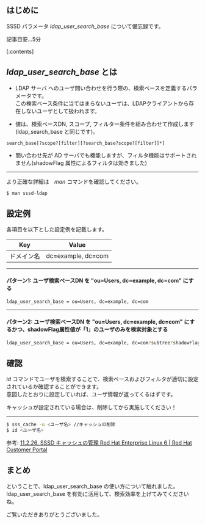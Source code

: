 ## はじめに

SSSD パラメータ *ldap_user_search_base* について備忘録です。

記事目安...5分

[:contents]

## *ldap_user_search_base* とは

* LDAP サーバ へのユーザ問い合わせを行う際の、検索ベースを定義するパラメータです。  
この検索ベース条件に当てはまらないユーザは、LDAPクライアントから存在しないユーザとして扱われます。

* 値は、検索ベースDN, スコープ, フィルター条件を組み合わせて作成します(ldap_search_base と同じです)。

```
search_base[?scope?[filter][?search_base?scope?[filter]]*]
```

* 問い合わせ先が AD サーバでも機能しますが、フィルタ機能はサポートされません(shadowFlag 属性によるフィルタは効きました)


---

より正確な詳細は　*man* コマンドを確認してください。

```bash
$ man sssd-ldap
```

## 設定例

各項目を以下とした設定例を記載します。

|Key|Value|
|---|---|
|ドメイン名|dc=example, dc=com|

---

#### パターン1: ユーザ検索ベースDN を "ou=Users, dc=example, dc=com" にする
```bash
ldap_user_search_base = ou=Users, dc=example, dc=com
```

---

#### パターン2: ユーザ検索ベースDN を "ou=Users, dc=example, dc=com" にするかつ、shadowFlag属性値が「1」のユーザのみを検索対象とする
```bash
ldap_user_search_base = ou=Users, dc=example, dc=com?subtree?shadowFlag=1
```

## 確認

*id* コマンドでユーザを検索することで、検索ベースおよびフィルタが適切に設定されているか確認することができます。  
意図したとおりに設定していれば、ユーザ情報が返ってくるはずです。

キャッシュが設定されている場合は、削除してから実施してください！

---
```bash
$ sss_cache -u <ユーザ名> //キャッシュの削除
$ id <ユーザ名>
```

参考: [11\.2\.26\. SSSD キャッシュの管理 Red Hat Enterprise Linux 6 \| Red Hat Customer Portal](https://access.redhat.com/documentation/ja-jp/red_hat_enterprise_linux/6/html/deployment_guide/sssd-cache)

## まとめ

ということで、ldap_user_search_base の使い方について触れました。  
ldap_user_search_base を有効に活用して、検索効率を上げてみてくださいね。


ご覧いただきありがとうございました。
